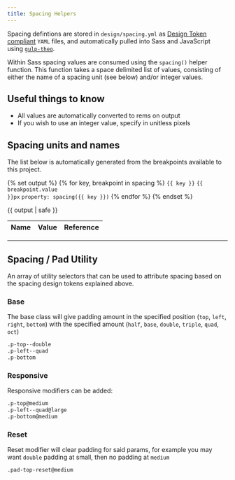 ```yaml
---
title: Spacing Helpers
---
```


Spacing defintions are stored in `design/spacing.yml` as [Design Token compliant](https://github.com/salesforce-ux/theo#overview) `YAML` files, and automatically pulled into Sass and JavaScript using [`gulp-theo`](https://github.com/salesforce-ux/gulp-theo).

Within Sass spacing values are consumed using the `spacing()` helper function. This function takes a space delimited list of values, consisting of either the name of a spacing unit (see below) and/or integer values.

## Useful things to know

- All values are automatically converted to rems on output
- If you wish to use an integer value, specify in unitless pixels 


## Spacing units and names

The list below is automatically generated from the breakpoints available to this project.

{% set output %}
  {% for key, breakpoint in spacing %}
      <tr>
          <td><code>{{ key }}</code></td>
          <td><code>{{ breakpoint.value }}px</code></td>
          <td><code>property: spacing({{ key }})</code></td>
      <tr>
  {% endfor %}
{% endset %}
<table>
<thead>
  <tr>
    <th>Name</th>
    <th>Value</th>
    <th>Reference</th>
  </tr>
</thead>
<tbody>
  {{ output | safe  }}
</tr>
</table>

---

## Spacing / Pad Utility
An array of utility selectors that can be used to attribute spacing based on the spacing design tokens explained above.

### Base
The base class will give padding amount in the specified position (`top`, `left`, `right`, `bottom`) with the specified amount (`half`, `base`, `double`, `triple`, `quad`, `oct`)
```html
.p-top--double
.p-left--quad
.p-bottom
```

### Responsive
Responsive modifiers can be added:
```html
.p-top@medium
.p-left--quad@large
.p-bottom@medium
```

### Reset
Reset modifier will clear padding for said params, for example you may want `double` padding at small, then no padding at `medium`
```html
.pad-top-reset@medium
```
